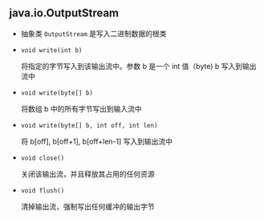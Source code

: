 ## java.io.OutputStream

* 抽象类 `OutputStream` 是写入二进制数据的根类

* `void write(int b)`

    将指定的字节写入到该输出流中。参数 b 是一个 int 值（byte) b 写入到输出流中
    
* `void write(byte[] b)`

    将数组 b 中的所有字节写出到输入流中
    
* `void write(byte[] b, int off, int len)`

    将 b[off], b[off+1], b[off+len-1] 写入到输出流中
    
* `void close()`

    关闭该输出流，并且释放其占用的任何资源
    
* `void flush()`

    清掉输出流，强制写出任何缓冲的输出字节